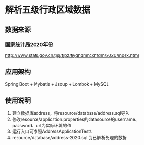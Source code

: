# 解析五级行政区域数据

## 数据来源
### 国家统计局2020年份
http://www.stats.gov.cn/tjsj/tjbz/tjyqhdmhcxhfdm/2020/index.html

## 应用架构
Spring Boot + Mybatis + Jsoup + Lombok + MySQL

## 使用说明
1. 建立数据库address，将resource/database/address.sql导入
2. 修改resource/application.properties的datasource的username、password、url为实际环境的值
3. 运行入口可参照AddressApplicationTests
4. resource/database/address-2020.sql 为已解析处理的数据
